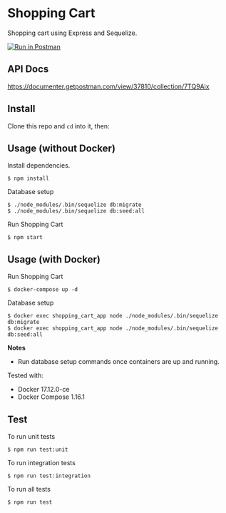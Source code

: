# Shopping Cart

Shopping cart using Express and Sequelize.

[![Run in Postman](https://run.pstmn.io/button.svg)](https://app.getpostman.com/run-collection/2ca2cb4c60c21098e87d)

## API Docs

https://documenter.getpostman.com/view/37810/collection/7TQ9Aix

## Install 

Clone this repo and `cd` into it, then:

## Usage (without Docker)

Install dependencies.

```
$ npm install
```

Database setup

```
$ ./node_modules/.bin/sequelize db:migrate
$ ./node_modules/.bin/sequelize db:seed:all
```

Run Shopping Cart

```
$ npm start
```

## Usage (with Docker)

Run Shopping Cart

```
$ docker-compose up -d
```

Database setup

```
$ docker exec shopping_cart_app node ./node_modules/.bin/sequelize db:migrate
$ docker exec shopping_cart_app node ./node_modules/.bin/sequelize db:seed:all
```

**Notes**

* Run database setup commands once containers are up and running.

Tested with:

* Docker 17.12.0-ce
* Docker Compose 1.16.1

## Test

To run unit tests

```
$ npm run test:unit
```

To run integration tests

```
$ npm run test:integration
```

To run all tests

```
$ npm run test
```
